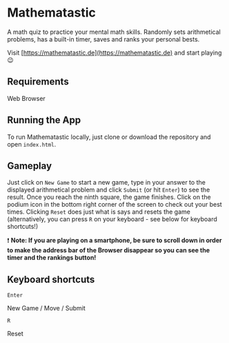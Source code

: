 # Mathematastic

A math quiz to practice your mental math skills. Randomly sets arithmetical problems, has a built-in timer, saves and ranks your personal bests.

Visit [https://mathematastic.de](https://mathematastic.de) and start playing :wink:

## Requirements

Web Browser

## Running the App

To run Mathematastic locally, just clone or download the repository and open `index.html`.

## Gameplay

Just click on `New Game` to start a new game, type in your answer to the displayed arithmetical problem and click `Submit` (or hit `Enter`) to see the result. Once you reach the ninth square, the game finishes. Click on the podium icon in the bottom right corner of the screen to check out your best times. Clicking `Reset` does just what is says and resets the game (alternatively, you can press `R` on your keyboard - see below for keyboard shortcuts!)

:exclamation: **Note: If you are playing on a smartphone, be sure to scroll down in order to make the address bar of the Browser disappear so you can see the timer and the rankings button!**

## Keyboard shortcuts

`Enter`   

New Game / Move / Submit   

`R`   

Reset